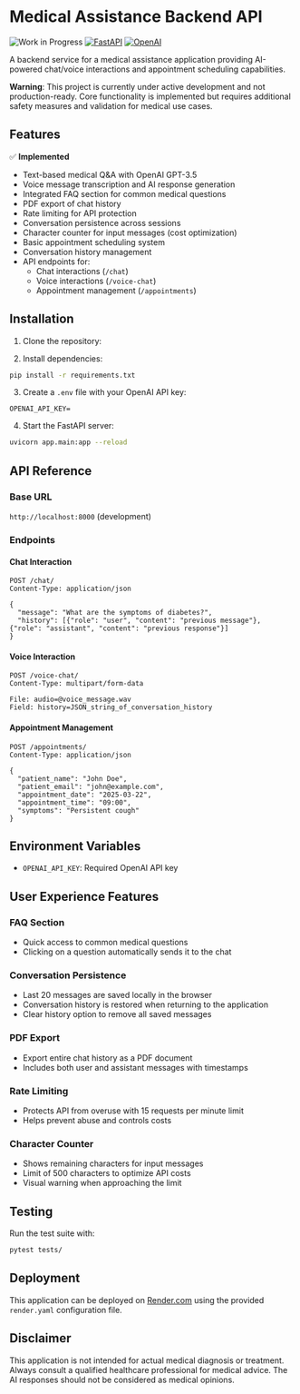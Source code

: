 # Medical Assistance Backend API

![Work in Progress](https://img.shields.io/badge/status-WIP-yellow.svg)
[![FastAPI](https://img.shields.io/badge/FastAPI-0.95.1-009688.svg)](https://fastapi.tiangolo.com/)
[![OpenAI](https://img.shields.io/badge/OpenAI%20API-0.27.2-412991.svg)](https://platform.openai.com/)

A backend service for a medical assistance application providing AI-powered chat/voice interactions and appointment scheduling capabilities.

**Warning**: This project is currently under active development and not production-ready. Core functionality is implemented but requires additional safety measures and validation for medical use cases.

## Features

✅ **Implemented**
- Text-based medical Q&A with OpenAI GPT-3.5
- Voice message transcription and AI response generation
- Integrated FAQ section for common medical questions
- PDF export of chat history
- Rate limiting for API protection
- Conversation persistence across sessions
- Character counter for input messages (cost optimization)
- Basic appointment scheduling system
- Conversation history management
- API endpoints for:
  - Chat interactions (`/chat`)
  - Voice interactions (`/voice-chat`)
  - Appointment management (`/appointments`)


## Installation

1. Clone the repository:

2. Install dependencies:
```bash
pip install -r requirements.txt
```

3. Create a `.env` file with your OpenAI API key:
```env
OPENAI_API_KEY=
```

4. Start the FastAPI server:
```bash
uvicorn app.main:app --reload
```

## API Reference

### Base URL
`http://localhost:8000` (development)

### Endpoints

#### Chat Interaction
```http
POST /chat/
Content-Type: application/json

{
  "message": "What are the symptoms of diabetes?",
  "history": [{"role": "user", "content": "previous message"}, {"role": "assistant", "content": "previous response"}]
}
```

#### Voice Interaction
```http
POST /voice-chat/
Content-Type: multipart/form-data

File: audio=@voice_message.wav
Field: history=JSON_string_of_conversation_history
```

#### Appointment Management
```http
POST /appointments/
Content-Type: application/json

{
  "patient_name": "John Doe",
  "patient_email": "john@example.com",
  "appointment_date": "2025-03-22",
  "appointment_time": "09:00",
  "symptoms": "Persistent cough"
}
```

## Environment Variables

- `OPENAI_API_KEY`: Required OpenAI API key

## User Experience Features

### FAQ Section
- Quick access to common medical questions
- Clicking on a question automatically sends it to the chat

### Conversation Persistence
- Last 20 messages are saved locally in the browser
- Conversation history is restored when returning to the application
- Clear history option to remove all saved messages

### PDF Export
- Export entire chat history as a PDF document
- Includes both user and assistant messages with timestamps

### Rate Limiting
- Protects API from overuse with 15 requests per minute limit
- Helps prevent abuse and controls costs

### Character Counter
- Shows remaining characters for input messages
- Limit of 500 characters to optimize API costs
- Visual warning when approaching the limit

## Testing
Run the test suite with:
```bash
pytest tests/
```

## Deployment

This application can be deployed on [Render.com](https://render.com) using the provided `render.yaml` configuration file.

## Disclaimer
This application is not intended for actual medical diagnosis or treatment. Always consult a qualified healthcare professional for medical advice. The AI responses should not be considered as medical opinions.

